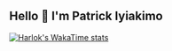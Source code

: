 ## Hello 👋 I'm Patrick Iyiakimo

[![Harlok's WakaTime stats](https://github-readme-stats.vercel.app/api/wakatime?username=patrickiyiakimo)](https://github.com/patrickiyiakimo/github-readme-stats)
